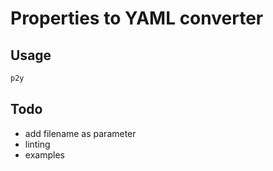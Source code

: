# Properties to YAML converter

## Usage

```sh
p2y
```

## Todo

- add filename as parameter
- linting
- examples
